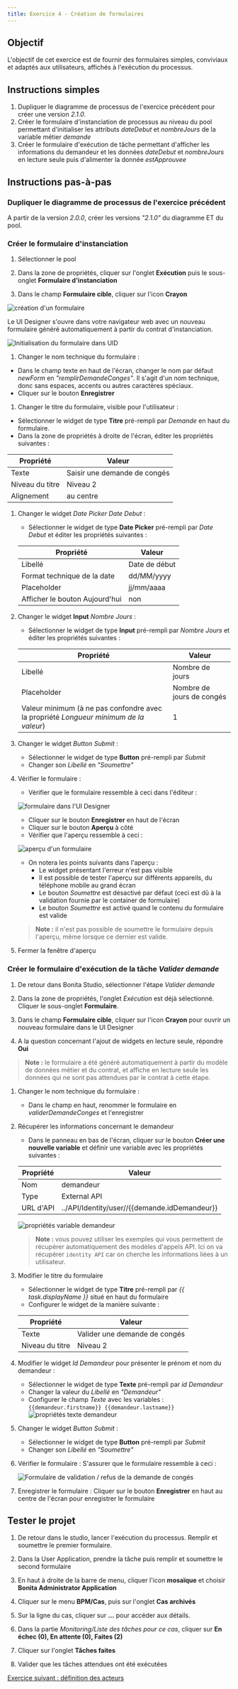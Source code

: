 ```yaml
---
title: Exercice 4 - Création de formulaires
---
```


## Objectif

L'objectif de cet exercice est de fournir des formulaires simples, conviviaux et adaptés aux utilisateurs, affichés à l'exécution du processus.

## Instructions simples

1. Dupliquer le diagramme de processus de l'exercice précédent pour créer une version *2.1.0*.
1. Créer le formulaire d'instanciation de processus au niveau du pool permettant d'initialiser les attributs *dateDebut* et *nombreJours* de la variable métier *demande*
1. Créer le formulaire d'exécution de tâche permettant d'afficher les informations du demandeur et les données *dateDebut* et *nombreJours* en lecture seule puis d'alimenter la donnée *estApprouvee*

## Instructions pas-à-pas

### Dupliquer le diagramme de processus de l'exercice précédent
A partir de la version *2.0.0*, créer les versions *"2.1.0"* du diagramme ET du pool.

### Créer le formulaire d'instanciation

 1. Sélectionner le pool
 
 1. Dans la zone de propriétés, cliquer sur l'onglet **Exécution** puis le sous-onglet **Formulaire d'instanciation**
 
 1. Dans le champ **Formulaire cible**, cliquer sur l'icon **Crayon**
   
   ![création d'un formulaire](images/ex03/ex3_01.png)
   
   Le UI Designer s'ouvre dans votre navigateur web avec un nouveau formulaire généré automatiquement à partir du contrat d'instanciation.
   
   ![Initialisation du formulaire dans UID](images/ex03/ex3_02.png)
   
 1. Changer le nom technique du formulaire :
   - Dans le champ texte en haut de l'écran, changer le nom par défaut *newForm* en *"remplirDemandeConges"*. Il s'agit d'un nom technique, donc sans espaces, accents ou autres caractères spéciaux.
   - Cliquer sur le bouton **Enregistrer**
   
 1. Changer le titre du formulaire, visible pour l'utilisateur :
   - Sélectionner le widget de type **Titre** pré-rempli par *Demande* en haut du formulaire.
   - Dans la zone de propriétés à droite de l'écran, éditer les propriétés suivantes :

   Propriété | Valeur
   --------- | ------
   Texte | Saisir une demande de congés
   Niveau du titre | Niveau 2
   Alignement | au centre

1. Changer le widget *Date Picker* *Date Debut* :
   - Sélectionner le widget de type **Date Picker** pré-rempli par *Date Debut* et éditer les propriétés suivantes :

   Propriété | Valeur
   --------- | ------
   Libellé | Date de début
   Format technique de la date | dd/MM/yyyy
   Placeholder | jj/mm/aaaa
   Afficher le bouton Aujourd'hui | non

1. Changer le widget **Input** *Nombre Jours* :
   - Sélectionner le widget de type **Input** pré-rempli par *Nombre Jours* et éditer les propriétés suivantes :

   Propriété | Valeur
   --------- | ------
   Libellé | Nombre de jours
   Placeholder | Nombre de jours de congés
   Valeur minimum (à ne pas confondre avec la propriété *Longueur minimum de la valeur*) | 1

1. Changer le widget *Button* *Submit* :
   - Sélectionner le widget de type **Button** pré-rempli par *Submit*
   - Changer son *Libellé* en *"Soumettre"*

1. Vérifier le formulaire :
   - Vérifier que le formulaire ressemble à ceci dans l'éditeur :
   
   ![formulaire dans l'UI Designer](images/ex03/ex3_05.png)
   
   - Cliquer sur le bouton **Enregistrer** en haut de l'écran
   - Cliquer sur le bouton **Aperçu** à côté
   - Vérifier que l'aperçu ressemble à ceci :
   
   ![aperçu d'un formulaire](images/ex03/ex3_06.png)
   
   - On notera les points suivants dans l'aperçu :
     - Le widget présentant l'erreur n'est pas visible
     - Il est possible de tester l'aperçu sur différents appareils, du téléphone mobile au grand écran
     - Le bouton *Soumettre* est désactivé par défaut (ceci est dû à la validation fournie par le container de formulaire)
     - Le bouton *Soumettre* est activé quand le contenu du formulaire est valide  

   > **Note :** il n'est pas possible de soumettre le formulaire depuis l'aperçu, même lorsque ce dernier est valide.

1. Fermer la fenêtre d'aperçu

### Créer le formulaire d'exécution de la tâche *Valider demande*

 1. De retour dans Bonita Studio, sélectionner l'étape *Valider demande*
 
 1. Dans la zone de propriétés, l'onglet *Exécution* est déjà sélectionné. Cliquer le sous-onglet **Formulaire**.
 
 1. Dans le champ  **Formulaire cible**, cliquer sur l'icon **Crayon** pour ouvrir un nouveau formulaire dans le UI Designer
 
 1. A la question concernant l'ajout de widgets en lecture seule, répondre **Oui** 

   > **Note :** le formulaire a été généré automatiquement à partir du modèle de données métier et du contrat, et affiche en lecture seule les données qui ne sont pas attendues par le contrat à cette étape.

1. Changer le nom technique du formulaire :
   - Dans le champ en haut, renommer le formulaire en *validerDemandeConges* et l'enregistrer

1. Récupérer les informations concernant le demandeur
   - Dans le panneau en bas de l'écran, cliquer sur le bouton **Créer une nouvelle variable** et définir une variable avec les propriétés suivantes :

   Propriété | Valeur
   --------- | ------
   Nom | demandeur
   Type | External API
   URL d'API | ../API/Identity/user//{{demande.idDemandeur}}

   ![propriétés variable demandeur](images/ex03/ex3_03.png)
   
   > **Note :** vous pouvez utiliser les exemples qui vous permettent de récupérer automatiquement des modèles d'appels API. Ici on va récupérer `identity API` car on cherche les informations liées à un utilisateur.

1. Modifier le titre du formulaire
   - Sélectionner le widget de type **Titre** pré-rempli par *{{ task.displayName }}* situé en haut du formulaire
   - Configurer le widget de la manière suivante :

   Propriété | Valeur
   --------- | ------
   Texte | Valider une demande de congés
   Niveau du titre | Niveau 2

1. Modifier le widget *Id Demandeur* pour présenter le prénom et nom du demandeur :
   - Sélectionner le widget de type **Texte** pré-rempli par *id Demandeur* 
   - Changer la valeur du *Libellé* en *"Demandeur"*
   - Configurer le champ *Texte* avec les variables : `{{demandeur.firstname}} {{demandeur.lastname}}`
     ![propriétés texte demandeur](images/ex03/ex3_04.png)

1. Changer le widget *Button* *Submit* :
   - Sélectionner le widget de type **Button** pré-rempli par *Submit*
   - Changer son *Libellé* en *"Soumettre"*

1. Vérifier le formulaire : S'assurer que le formulaire ressemble à ceci :
   
   ![Formulaire de validation / refus de la demande de congés](images/ex03/ex3_08.png)

1. Enregistrer le formulaire : Cliquer sur le bouton **Enregistrer** en haut au centre de l'écran pour enregistrer le formulaire

## Tester le projet

 1. De retour dans le studio, lancer l'exécution du processus. Remplir et soumettre le premier formulaire.
 
 1. Dans la User Application, prendre la tâche puis remplir et soumettre le second formulaire
 
 1. En haut à droite de la barre de menu, cliquer l'icon **mosaïque** et choisir **Bonita Administrator Application**
 
 1. Cliquer sur le menu **BPM/Cas**, puis sur l'onglet **Cas archivés**
 
 1. Sur la ligne du cas, cliquer sur **...** pour accéder aux détails. 
 
 1. Dans la partie *Monitoring/Liste des tâches pour ce cas*, cliquer sur **En échec (0), En attente (0), Faites (2)**
  
 1. Cliquer sur l'onglet **Tâches faites**
 
 1. Valider que les tâches attendues ont été exécutées

[Exercice suivant : définition des acteurs](05-actors.md)
